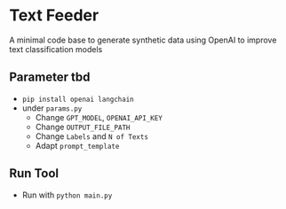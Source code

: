 # Text Feeder
A minimal code base to generate synthetic data using OpenAI to improve text classification models

## Parameter tbd
- `pip install openai langchain`
- under `params.py`
  - Change `GPT_MODEL`, `OPENAI_API_KEY`
  - Change `OUTPUT_FILE_PATH`
  - Change `Labels` and `N of Texts`
  - Adapt `prompt_template`

## Run Tool
- Run with `python main.py`